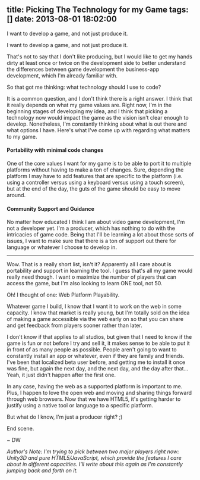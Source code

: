 title: Picking The Technology for my Game
tags: []
date: 2013-08-01 18:02:00
---
I want to develop a game, and not just produce it. 
<!-- more -->

I want to develop a game, and not just produce it. 

That's not to say that I don't like producing, but I would like to get my hands dirty at least once or twice on the development side to better understand the differences between game development the business-app development, which I'm already familiar with.

So that got me thinking: what technology should I use to code? 

It is a common question, and I don't think there is a right answer. I think that it really depends on what my game values are. Right now, I'm in the beginning stages of developing my idea, and I think that picking a technology now would impact the game as the vision isn't clear enough to develop. Nonetheless, I'm constantly thinking about what is out there and what options I have. Here's what I've come up with regarding what matters to my game.

#### Portability with minimal code changes

One of the core values I want for my game is to be able to port it to multiple platforms without having to make a ton of changes. Sure, depending the platform I may have to add features that are specific to the platform (i.e. using a controller versus using a keyboard versus using a touch screen), but at the end of the day, the guts of the game should be easy to move around.

#### Community Support and Guidance

No matter how educated I think I am about video game development, I'm not a developer yet. I'm a producer, which has nothing to do with the intricacies of game code. Being that I'll be learning a lot about those sorts of issues, I want to make sure that there is a ton of support out there for language or whatever I choose to develop in.

* * *

Wow. That is a really short list, isn't it? Apparently all I care about is portability and support in learning the tool. I guess that's all my game would really need though. I want o maximize the number of players that can access the game, but I'm also looking to learn ONE tool, not 50.

Oh! I thought of one: Web Platform Playability.

Whatever game I build, I know that I want it to work on the web in some capacity. I know that market is really young, but I'm totally sold on the idea of making a game accessible via the web early on so that you can share and get feedback from players sooner rather than later.

I don't know if that applies to all studios, but given that I need to know if the game is fun or not before I try and sell it, it makes sense to be able to put it in front of as many people as possible. People aren't going to want to constantly install an app or whatever, even if they are family and friends. I've been that localized beta user before, and getting me to install it once was fine, but again the next day, and the next day, and the day after that…Yeah, it just didn't happen after the first one.

In any case, having the web as a supported platform is important to me. Plus, I happen to love the open web and moving and sharing things forward through web browsers. Now that we have HTML5, it's getting harder to justify using a native tool or language to a specific platform. 

But what do I know, I'm just a producer right? ;)

End scene.

~ DW

_Author's Note: I'm trying to pick between two major players right now: Unity3D and pure HTML5/JavaScript, which provide the features I care about in different capacities. I'll write about this again as I'm constantly jumping back and forth on it._